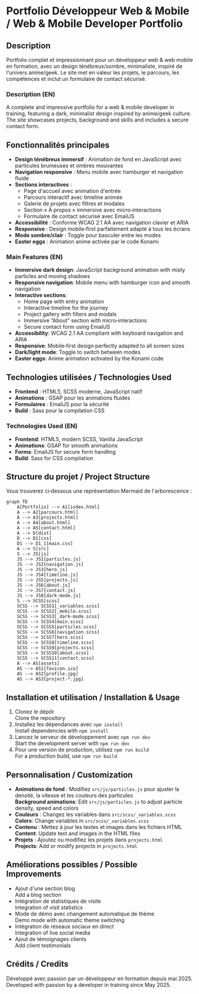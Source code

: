 # Portfolio Développeur Web & Mobile / Web & Mobile Developer Portfolio

## Description
Portfolio complet et impressionnant pour un développeur web & web mobile en formation, avec un design ténébreux/sombre, minimaliste, inspiré de l'univers anime/geek. Le site met en valeur les projets, le parcours, les compétences et inclut un formulaire de contact sécurisé.

### Description (EN)
A complete and impressive portfolio for a web & mobile developer in training, featuring a dark, minimalist design inspired by anime/geek culture.  The site showcases projects, background and skills and includes a secure contact form.

## Fonctionnalités principales
- **Design ténébreux immersif** : Animation de fond en JavaScript avec particules brumeuses et ombres mouvantes
- **Navigation responsive** : Menu mobile avec hamburger et navigation fluide
- **Sections interactives** :
  - Page d'accueil avec animation d'entrée
  - Parcours interactif avec timeline animée
  - Galerie de projets avec filtres et modales
  - Section « À propos » immersive avec micro‑interactions
  - Formulaire de contact sécurisé avec EmailJS
- **Accessibilité** : Conforme WCAG 2.1 AA avec navigation clavier et ARIA
- **Responsive** : Design mobile‑first parfaitement adapté à tous les écrans
- **Mode sombre/clair** : Toggle pour basculer entre les modes
- **Easter eggs** : Animation anime activée par le code Konami

### Main Features (EN)
- **Immersive dark design**: JavaScript background animation with misty particles and moving shadows
- **Responsive navigation**: Mobile menu with hamburger icon and smooth navigation
- **Interactive sections**:
  - Home page with entry animation
  - Interactive timeline for the journey
  - Project gallery with filters and modals
  - Immersive “About” section with micro‑interactions
  - Secure contact form using EmailJS
- **Accessibility**: WCAG 2.1 AA compliant with keyboard navigation and ARIA
- **Responsive**: Mobile‑first design perfectly adapted to all screen sizes
- **Dark/light mode**: Toggle to switch between modes
- **Easter eggs**: Anime animation activated by the Konami code

## Technologies utilisées / Technologies Used
- **Frontend** : HTML5, SCSS moderne, JavaScript natif
- **Animations** : GSAP pour les animations fluides
- **Formulaires** : EmailJS pour la sécurité
- **Build** : Sass pour la compilation CSS

### Technologies Used (EN)
- **Frontend**: HTML5, modern SCSS, Vanilla JavaScript
- **Animations**: GSAP for smooth animations
- **Forms**: EmailJS for secure form handling
- **Build**: Sass for CSS compilation

## Structure du projet / Project Structure

Vous trouverez ci‑dessous une représentation Mermaid de l'arborescence :

```mermaid
graph TD
    A[Portfolio] --> A1[index.html]
    A --> A2[parcours.html]
    A --> A3[projects.html]
    A --> A4[about.html]
    A --> A5[contact.html]
    A --> D[dist]
    D --> D1[css]
    D1 --> D1_1[main.css]
    A --> S[src]
    S --> JS[js]
    JS --> JS1[particles.js]
    JS --> JS2[navigation.js]
    JS --> JS3[hero.js]
    JS --> JS4[timeline.js]
    JS --> JS5[projects.js]
    JS --> JS6[about.js]
    JS --> JS7[contact.js]
    JS --> JS8[dark-mode.js]
    S --> SCSS[scss]
    SCSS --> SCSS1[_variables.scss]
    SCSS --> SCSS2[_mobile.scss]
    SCSS --> SCSS3[_dark-mode.scss]
    SCSS --> SCSS4[main.scss]
    SCSS --> SCSS5[particles.scss]
    SCSS --> SCSS6[navigation.scss]
    SCSS --> SCSS7[hero.scss]
    SCSS --> SCSS8[timeline.scss]
    SCSS --> SCSS9[projects.scss]
    SCSS --> SCSS10[about.scss]
    SCSS --> SCSS11[contact.scss]
    A --> AS[assets]
    AS --> AS1[favicon.ico]
    AS --> AS2[profile.jpg]
    AS --> AS3[project-*.jpg]
```

## Installation et utilisation / Installation & Usage
1. Clonez le dépôt   
   Clone the repository
2. Installez les dépendances avec `npm install`   
   Install dependencies with `npm install`
3. Lancez le serveur de développement avec `npm run dev`   
   Start the development server with `npm run dev`
4. Pour une version de production, utilisez `npm run build`   
   For a production build, use `npm run build`

## Personnalisation / Customization
- **Animations de fond** : Modifiez `src/js/particles.js` pour ajuster la densité, la vitesse et les couleurs des particules   
  **Background animations**: Edit `src/js/particles.js` to adjust particle density, speed and colors
- **Couleurs** : Changez les variables dans `src/scss/_variables.scss`   
  **Colors**: Change variables in `src/scss/_variables.scss`
- **Contenu** : Mettez à jour les textes et images dans les fichiers HTML   
  **Content**: Update text and images in the HTML files
- **Projets** : Ajoutez ou modifiez les projets dans `projects.html`   
  **Projects**: Add or modify projects in `projects.html`

## Améliorations possibles / Possible Improvements
- Ajout d'une section blog   
  Add a blog section
- Intégration de statistiques de visite   
  Integration of visit statistics
- Mode de démo avec changement automatique de thème   
  Demo mode with automatic theme switching
- Intégration de réseaux sociaux en direct   
  Integration of live social media
- Ajout de témoignages clients   
  Add client testimonials

## Crédits / Credits
Développé avec passion par un développeur en formation depuis mai 2025.   
Developed with passion by a developer in training since May 2025.
 
